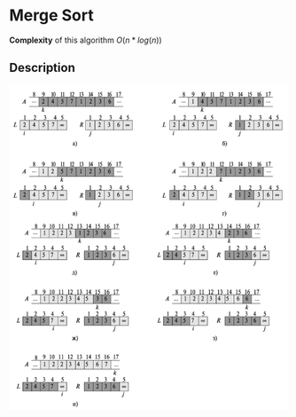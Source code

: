 # Merge Sort
**Complexity** of this algorithm $O(n*log(n))$

## Description

![Algorithm execution on page 75](assets/mergeSort.png)